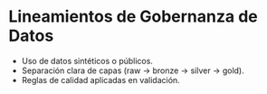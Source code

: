 # Lineamientos de Gobernanza de Datos

- Uso de datos sintéticos o públicos.
- Separación clara de capas (raw → bronze → silver → gold).
- Reglas de calidad aplicadas en validación.
